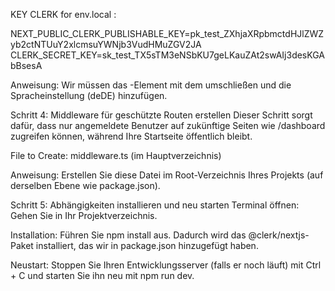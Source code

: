 KEY CLERK for env.local :

NEXT_PUBLIC_CLERK_PUBLISHABLE_KEY=pk_test_ZXhjaXRpbmctdHJlZWZyb2ctNTUuY2xlcmsuYWNjb3VudHMuZGV2JA
CLERK_SECRET_KEY=sk_test_TX5sTM3eNSbKU7geLKauZAt2swAIj3desKGAbBsesA

Anweisung: Wir müssen das <html>-Element mit dem <ClerkProvider> umschließen und die Spracheinstellung (deDE) hinzufügen.

Schritt 4: Middleware für geschützte Routen erstellen
Dieser Schritt sorgt dafür, dass nur angemeldete Benutzer auf zukünftige Seiten wie /dashboard zugreifen können, während Ihre Startseite öffentlich bleibt.

File to Create: middleware.ts (im Hauptverzeichnis)

Anweisung: Erstellen Sie diese Datei im Root-Verzeichnis Ihres Projekts (auf derselben Ebene wie package.json).

Schritt 5: Abhängigkeiten installieren und neu starten
Terminal öffnen: Gehen Sie in Ihr Projektverzeichnis.

Installation: Führen Sie npm install aus. Dadurch wird das @clerk/nextjs-Paket installiert, das wir in package.json hinzugefügt haben.

Neustart: Stoppen Sie Ihren Entwicklungsserver (falls er noch läuft) mit Ctrl + C und starten Sie ihn neu mit npm run dev.
